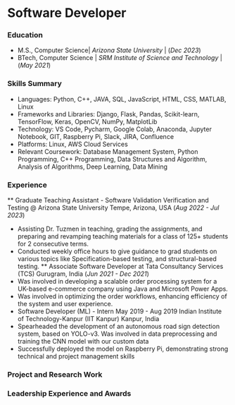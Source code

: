# Software Developer

### Education
- M.S., Computer Science| _Arizona State University_ | (_Dec 2023_)  
- BTech, Computer Science | _SRM Institute of Science and Technology_ | (_May 2021_)

### Skills Summary
- Languages: Python, C++, JAVA, SQL, JavaScript, HTML, CSS, MATLAB, Linux
- Frameworks and Libraries: Django, Flask, Pandas, Scikit-learn, TensorFlow, Keras, OpenCV, NumPy, MatplotLib
- Technology: VS Code, Pycharm, Google Colab, Anaconda, Jupyter Notebook, GIT, Raspberry Pi, Slack, JIRA, Confluence
- Platforms: Linux, AWS Cloud Services
- Relevant Coursework: Database Management System, Python Programming, C++ Programming, Data Structures and Algorithm, Analysis of Algorithms, Deep Learning, Data Mining

### Experience
** Graduate Teaching Assistant - Software Validation Verification and Testing @ Arizona State University Tempe, Arizona, USA (_Aug 2022 - Jul 2023_)
- Assisting Dr. Tuzmen in teaching, grading the assignments, and preparing and revamping teaching materials for a class of 125+ students for 2 consecutive terms.
- Conducted weekly office hours to give guidance to grad students on various topics like Specification-based testing, and structural-based testing.
** Associate Software Developer at Tata Consultancy Services (TCS) Gurugram, India (_Jun 2021 - Dec 2021_)
 - Was involved in developing a scalable order processing system for a UK-based e-commerce company using Java and Microsoft Power Apps.
- Was involved in optimizing the order workflows, enhancing efficiency of the system and user experience.
- Software Developer (ML) - Intern May 2019 - Aug 2019
Indian Institute of Technology-Kanpur (IIT Kanpur) Kanpur, India
 - Spearheaded the development of an autonomous road sign detection system, based on YOLO-v3. Was involved
in data preprocessing and training the CNN model with our custom data
 - Successfully deployed the model on Raspberry Pi, demonstrating strong technical and project management skills

### Project and Research Work

### Leadership Experience and Awards










